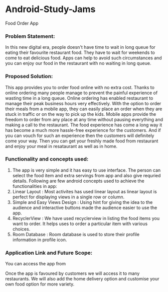 # Android-Study-Jams

Food Order App


### Problem Statement:

In this new digital era, people doesn't have time to wait in long queue for eating their favourite restaurant food. They have to wait for weekends to come to eat delicious food. Apps can help to avoid such circumstances and you can enjoy our food in the restaurant with no waiting in long queue. 

### Proposed Solution:

This app provides you to order food online with no extra cost. Thanks to online ordering many people manage to prevent the painful experience of wasting time in a long queue. Online ordering has enabled restaurant to manage their peak business hours very effectively. With the option to order their meals from a mobile app, they can easily place an order when they are stuck in traffic or on the way to pick up the kids. Mobile apps provide the freedom to order from any place at any time without pausing everything and making a call to the restaurant. The food experience has come a long way it has become a much more hassle-free experience for the customers. And if you can vouch for such an experience then the customers will definitely come your way. Then you can get your freshly made food from restaurant and enjoy your meal in resataurant as well as in home.

### Functionality and concepts used:

1. The app is very simple and it has easy to use interface. The person can select the food item and extra servings from app and also give requried details. Following are few android concepts used to achieve the functionalities in app:
2. Linear Layout : Most activites has used linear layout as linear layout is perfect for displaying views in a single row or column.
3. Simple and Easy Views Design : Using hint for giving the idea to the audience and interactive buttons made the audience easier to use the app.
4. RecyclerView : We have used recyclerview in listing the food items you want to order. It helps uses to order a particular item with various choices.
5. Room Database : Room database is used to store their profile information in profile icon.

### Application Link and Future Scope:

You can access the app from 

Once the app is favoured by customers we will access it to many restaurants. We will also add the home delivery option and customise your own food option for more variety.
